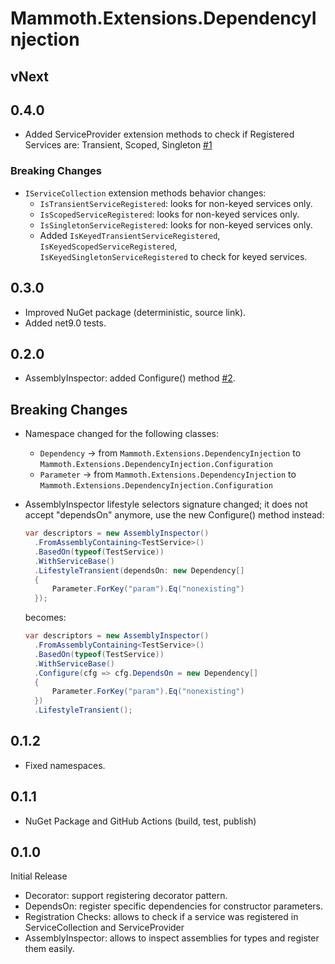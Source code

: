 # Mammoth.Extensions.DependencyInjection

## vNext

## 0.4.0

- Added ServiceProvider extension methods to check if Registered Services are: Transient, Scoped, Singleton [#1](https://github.com/PrimordialCode/Mammoth.Extensions.DependencyInjection/issues/1)

### Breaking Changes

- `IServiceCollection` extension methods behavior changes:
  - `IsTransientServiceRegistered`: looks for non-keyed services only.
  - `IsScopedServiceRegistered`: looks for non-keyed services only.
  - `IsSingletonServiceRegistered`: looks for non-keyed services only.
  - Added `IsKeyedTransientServiceRegistered`, `IsKeyedScopedServiceRegistered`, `IsKeyedSingletonServiceRegistered` to check for keyed services.

## 0.3.0

- Improved NuGet package (deterministic, source link).
- Added net9.0 tests.

## 0.2.0

- AssemblyInspector: added Configure() method [#2](https://github.com/PrimordialCode/Mammoth.Extensions.DependencyInjection/issues/2).

## Breaking Changes

- Namespace changed for the following classes:

  - `Dependency` -> from `Mammoth.Extensions.DependencyInjection` to `Mammoth.Extensions.DependencyInjection.Configuration`
  - `Parameter` -> from `Mammoth.Extensions.DependencyInjection` to `Mammoth.Extensions.DependencyInjection.Configuration`

- AssemblyInspector lifestyle selectors signature changed; it does not accept "dependsOn" anymore, use the new Configure() method instead:

  ```csharp
  var descriptors = new AssemblyInspector()
    .FromAssemblyContaining<TestService>()
    .BasedOn(typeof(TestService))
    .WithServiceBase()
    .LifestyleTransient(dependsOn: new Dependency[]
    {
        Parameter.ForKey("param").Eq("nonexisting")
    });
  ```
  
  becomes:
  
  ```csharp
  var descriptors = new AssemblyInspector()
    .FromAssemblyContaining<TestService>()
    .BasedOn(typeof(TestService))
    .WithServiceBase()
    .Configure(cfg => cfg.DependsOn = new Dependency[]
    {
        Parameter.ForKey("param").Eq("nonexisting")
    })
    .LifestyleTransient();
  ```

## 0.1.2

- Fixed namespaces.

## 0.1.1

- NuGet Package and GitHub Actions (build, test, publish)

## 0.1.0

Initial Release

- Decorator: support registering decorator pattern.
- DependsOn: register specific dependencies for constructor parameters.
- Registration Checks: allows to check if a service was registered in ServiceCollection and ServiceProvider
- AssemblyInspector: allows to inspect assemblies for types and register them easily.
